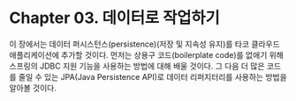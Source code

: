 # Chapter 03. 데이터로 작업하기

이 장에서는 데이터 퍼시스턴스(persistence)(저장 및 지속성 유지)를 타코 클라우드 애플리케이션에 추가할 것이다. 먼저는 상용구 코드(boilerplate code)를 없애기 위해 스프링의 JDBC 지원 기능을 사용하는 방법에 대해 배울 것이다. 그 다음 더 많은 코드를 줄일 수 있는  JPA(Java Persistence API)로 데이터 리퍼지터리를 사용하는 방법을 알아볼 것이다.
